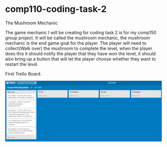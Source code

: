 # comp110-coding-task-2

The Mushroom Mechanic 

The game mechanic I will be creating for coding task 2 is for my comp150 group project. It will be called the mushroom mechanic, the mushroom mechanic is the end game goal for the player. The player will need to collect(Walk over) the mushroom to complete the level, when the player does this it should notify the player that they have won the level, it should also bring up a button that will let the player choose whether they want to restart the level.




First Trello Board.

![alt tag](https://github.com/TheHarlander/comp110-coding-task-2/blob/master/Comp110CodingTask2_trello1.png)
